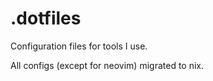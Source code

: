 # .dotfiles

Configuration files for tools I use.

All configs (except for neovim) migrated to nix.

